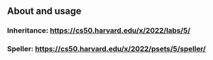 ## About and usage

### Inheritance: https://cs50.harvard.edu/x/2022/labs/5/
### Speller: https://cs50.harvard.edu/x/2022/psets/5/speller/

